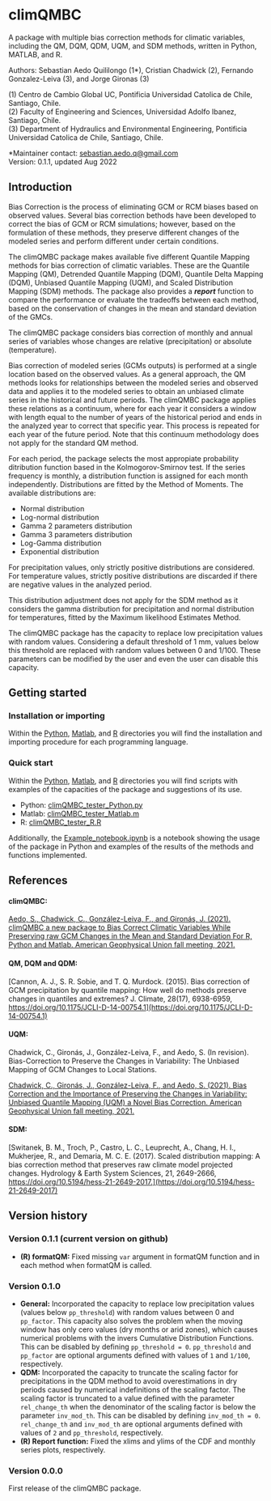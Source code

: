 # climQMBC
A package with multiple bias correction methods for climatic variables, including the QM, DQM, QDM, UQM, and SDM methods, written in Python, MATLAB, and R.

Authors: Sebastian Aedo Quililongo (1*), Cristian Chadwick (2), Fernando Gonzalez-Leiva (3), and Jorge Gironas (3)

(1) Centro de Cambio Global UC, Pontificia Universidad Catolica de Chile, Santiago, Chile.\
(2) Faculty of Engineering and Sciences, Universidad Adolfo Ibanez, Santiago, Chile. \
(3) Department of Hydraulics and Environmental Engineering, Pontificia Universidad Catolica de Chile, Santiago, Chile. 

*Maintainer contact: sebastian.aedo.q@gmail.com\
Version: 0.1.1, updated Aug 2022


## Introduction
Bias Correction is the process of eliminating GCM or RCM biases based on observed values. Several bias correction bethods have been developed to correct the bias of GCM or RCM simulations; however, based on the formulation of these methods, they preserve different changes of the modeled series and perform different under certain conditions.

The climQMBC package makes available five different Quantile Mapping methods for bias correction of climatic variables. These are the Quantile Mapping (QM), Detrended Quantile Mapping (DQM), Quantile Delta Mapping (DQM), Unbiased Quantile Mapping (UQM), and Scaled Distribution Mapping (SDM) methods. The package also provides a **_report_** function to compare the performance or evaluate the tradeoffs between each method, based on the conservation of changes in the mean and standard deviation of the GMCs.

The climQMBC package considers bias correction of monthly and annual series of variables whose changes are relative (precipitation) or absolute (temperature).

Bias correction of modeled series (GCMs outputs) is performed at a single location based on the observed values. As a general approach, the QM methods looks for relationships between the modeled series and observed data and applies it to the modeled series to obtain an unbiased climate series in the historical and future periods. The climQMBC package applies these relations as a continuum, where for each year it considers a window with length equal to the number of years of the historical period and ends in the analyzed year to correct that specific year. This process is repeated for each year of the future period. Note that this continuum methodology does not apply for the standard QM method.

For each period, the package selects the most appropiate probability ditribution function based in the Kolmogorov-Smirnov test. If the series frequency is monthly, a distribution function is assigned for each month independently. Distributions are fitted by the Method of Moments. The available distributions are:
- Normal distribution
- Log-normal distribution
- Gamma 2 parameters distribution
- Gamma 3 parameters distribution
- Log-Gamma distribution
- Exponential distribution

For precipitation values, only strictly positive distributions are considered. For temperature values, strictly positive distributions are discarded if there are negative values in the analyzed period.

This distribution adjustment does not apply for the SDM method as it considers the gamma distribution for precipitation and normal distribution for temperatures, fitted by the Maximum likelihood Estimates Method.

The climQMBC package has the capacity to replace low precipitation values with random values. Considering a default threshold of 1 mm, values below this threshold are replaced with random values between 0 and 1/100. These parameters can be modified by the user and even the user can disable this capacity.

## Getting started
### Installation or importing

Within the [Python](https://github.com/saedoquililongo/climQMBC/tree/main/Python), [Matlab](https://github.com/saedoquililongo/climQMBC/tree/main/Matlab), and [R](https://github.com/saedoquililongo/climQMBC/tree/main/R) directories you will find the installation and importing procedure for each programming language.


### Quick start

Within the [Python](https://github.com/saedoquililongo/climQMBC/tree/main/Python), [Matlab](https://github.com/saedoquililongo/climQMBC/tree/main/Matlab), and [R](https://github.com/saedoquililongo/climQMBC/tree/main/R) directories you will find scripts with examples of the capacities of the package and suggestions of its use.

- Python: [climQMBC_tester_Python.py](https://github.com/saedoquililongo/climQMBC/blob/main/Python/climQMBC_tester_Python.py)
- Matlab: [climQMBC_tester_Matlab.m](https://github.com/saedoquililongo/climQMBC/blob/main/Matlab/climQMBC_tester_Matlab.m)
- R: [climQMBC_tester_R.R](https://github.com/saedoquililongo/climQMBC/blob/main/R/climQMBC_tester_R.R)

Additionally, the [Example_notebook.ipynb](https://github.com/saedoquililongo/climQMBC/blob/main/Example_notebook.ipynb) is a notebook showing the usage of the package in Python and examples of the results of the methods and functions implemented.


## References
#### climQMBC:
[Aedo, S., Chadwick, C., González-Leiva, F., and Gironás, J. (2021). climQMBC a new package to Bias Correct Climatic Variables While Preserving raw GCM Changes in the Mean and Standard Deviation For R, Python and Matlab. American Geophysical Union fall meeting, 2021.](https://agu2021fallmeeting-agu.ipostersessions.com/Default.aspx?s=52-1C-3B-41-27-7C-34-E2-DE-3F-55-24-7B-0C-34-48)

#### QM, DQM and QDM:
[Cannon, A. J., S. R. Sobie, and T. Q. Murdock. (2015). Bias correction of GCM precipitation by quantile mapping: How well do methods preserve changes in quantiles and extremes? J. Climate, 28(17), 6938-6959, https://doi.org/10.1175/JCLI-D-14-00754.1](https://doi.org/10.1175/JCLI-D-14-00754.1)

#### UQM:
Chadwick, C., Gironás, J., González-Leiva, F., and Aedo, S. (In revision). Bias-Correction to Preserve the Changes in Variability: The Unbiased Mapping of GCM Changes to Local Stations.

[Chadwick, C., Gironás, J., González-Leiva, F., and Aedo, S. (2021). Bias Correction and the Importance of Preserving the Changes in Variability: Unbiased Quantile Mapping (UQM) a Novel Bias Correction. American Geophysical Union fall meeting, 2021.](https://agu2021fallmeeting-agu.ipostersessions.com/default.aspx?s=48-67-54-07-35-60-D9-5B-8D-0C-9C-6C-1C-1A-92-EE)

#### SDM:
[Switanek, B. M., Troch, P., Castro, L. C., Leuprecht, A., Chang, H. I., Mukherjee, R., and Demaria, M. C. E. (2017). Scaled distribution mapping: A bias correction method that preserves raw climate model projected changes. Hydrology &amp; Earth System Sciences, 21, 2649-2666, https://doi.org/10.5194/hess-21-2649-2017.](https://doi.org/10.5194/hess-21-2649-2017)


## Version history
### Version 0.1.1 (current version on github)
- **(R) formatQM:** Fixed missing `var` argument in formatQM function and in each method when formatQM is called.


### Version 0.1.0
- **General:** Incorporated the capacity to replace low precipitation values (values below `pp_threshold`) with random values between 0 and `pp_factor`. This capacity also solves the problem when the moving window has only cero values (dry months or arid zones), which causes numerical problems with the invers Cumulative Distribution Functions. This can be disabled by defining `pp_threshold = 0`. `pp_threshold` and `pp_factor` are optional arguments defined with values of `1` and `1/100`, respectively.
- **QDM:** Incorporated the capacity to truncate the scaling factor for precipitations in the QDM method to avoid overestimations in dry periods caused by numerical indefinitions of the scaling factor. The scaling factor is truncated to a value defined with the parameter `rel_change_th` when the denominator of the scaling factor is below the parameter `inv_mod_th`. This can be disabled by defining `inv_mod_th = 0`. `rel_change_th` and `inv_mod_th` are optional arguments defined with values of `2` and `pp_threshold`, respectively.
- **(R) Report function:** Fixed the xlims and ylims of the CDF and monthly series plots, respectively.


### Version 0.0.0
First release of the climQMBC package.
